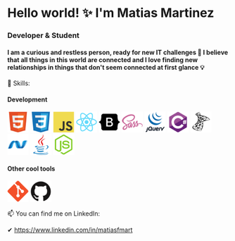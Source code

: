 # Hello world! ✨ I'm Matias Martinez
### Developer & Student

#### I am a curious and restless person, ready for new IT challenges 🚀 I believe that all things in this world are connected and I love finding new relationships in things that don't seem connected at first glance 💡

🔭 Skills:

#### Development
[<img src="https://github.com/devicons/devicon/blob/master/icons/html5/html5-original.svg" width="48">](https://developer.mozilla.org/es/docs/HTML/HTML5) 
[<img src="https://github.com/devicons/devicon/blob/master/icons/css3/css3-original.svg" width="48">](https://www.w3schools.com/css/) 
[<img src="https://github.com/devicons/devicon/blob/master/icons/javascript/javascript-original.svg" width="48">](https://www.javascript.com/)
[<img src="https://github.com/devicons/devicon/blob/master/icons/react/react-original.svg" width="48">](https://es.reactjs.org/) 
[<img src="https://github.com/devicons/devicon/blob/master/icons/bootstrap/bootstrap-plain.svg" width="48">](https://getbootstrap.com/) 
[<img src="https://github.com/devicons/devicon/blob/master/icons/sass/sass-original.svg" width="48">](https://sass-lang.com/)
[<img src="https://github.com/devicons/devicon/blob/master/icons/jquery/jquery-original-wordmark.svg" width="48">](https://jquery.com/)
[<img src="https://github.com/devicons/devicon/blob/master/icons/csharp/csharp-original.svg" width="48">](https://docs.microsoft.com/en-us/dotnet/csharp)
[<img src="https://github.com/devicons/devicon/blob/master/icons/microsoftsqlserver/microsoftsqlserver-plain.svg" width="48">](https://learn.microsoft.com/en-us/sql/sql-server/?view=sql-server-ver16)
[<img src="https://github.com/devicons/devicon/blob/master/icons/dot-net/dot-net-original.svg" width="48">](https://learn.microsoft.com/en-us/dotnet/)
[<img src="https://github.com/devicons/devicon/blob/master/icons/java/java-original.svg" width="48">](https://www.java.com/es/)
[<img src="https://github.com/devicons/devicon/blob/master/icons/nodejs/nodejs-original.svg" width="48">](https://nodejs.org/es/)

#### Other cool tools
[<img src="https://github.com/devicons/devicon/blob/master/icons/git/git-original.svg" width="48">](ttps://git-scm.com/)
[<img src="https://github.com/devicons/devicon/blob/master/icons/github/github-original.svg" width="48">](https://github.com/)

📫 You can find me on LinkedIn:

✔ https://www.linkedin.com/in/matiasfmart
